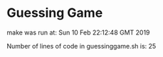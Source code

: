 # Guessing Game

make was run at:
Sun 10 Feb 22:12:48 GMT 2019

Number of lines of code in guessinggame.sh is: 
25
